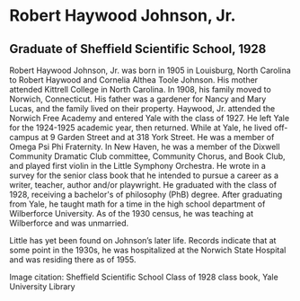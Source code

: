 # Robert Haywood Johnson, Jr.
## Graduate of Sheffield Scientific School, 1928
Robert Haywood Johnson, Jr. was born in 1905 in Louisburg, North Carolina to Robert Haywood and Cornelia Althea Toole Johnson. His mother attended Kittrell College in North Carolina. In 1908, his family moved to Norwich, Connecticut. His father was a gardener for Nancy and Mary Lucas, and the family lived on their property. Haywood, Jr. attended the Norwich Free Academy and entered Yale with the class of 1927. He left Yale for the 1924-1925 academic year, then returned. While at Yale, he lived off-campus at 9 Garden Street and at 318 York Street. He was a member of Omega Psi Phi Fraternity. In New Haven, he was a member of the Dixwell Community Dramatic Club committee, Community Chorus, and Book Club, and played first violin in the Little Symphony Orchestra. He wrote in a survey for the senior class book that he intended to pursue a career as a writer, teacher, author and/or playwright. He graduated with the class of 1928, receiving a bachelor's of philosophy (PhB) degree. After graduating from Yale, he taught math for a time in the high school department of Wilberforce University. As of the 1930 census, he was teaching at Wilberforce and was unmarried.

Little has yet been found on Johnson’s later life. Records indicate that at some point in the 1930s, he was hospitalized at the Norwich State Hospital and was residing there as of 1955.

Image citation: Sheffield Scientific School Class of 1928 class book, Yale University Library
